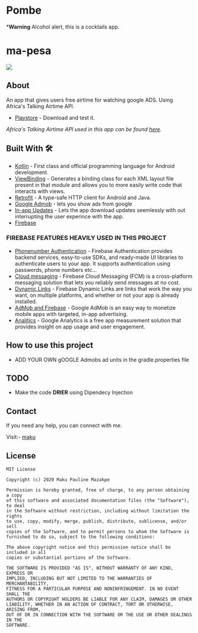 # Pombe
***Warning** Alcohol alert, this is a cocktails app.
# ma-pesa
![](media/mapesa.png)

## About
 An app that gives users free airtime for watching google ADS. Using Africa's Talking Airtime API.
 - [Playstore](https://play.google.com/store/apps/details?id=com.maku.easydata) - Download and test it.

*Africa's Talking Airtime API used in this app can be found [here](https://africastalking.com/)*.

## Built With 🛠
- [Kotlin](https://kotlinlang.org/) - First class and official programming language for Android development.
- [ViewBinding](https://developer.android.com/topic/libraries/view-binding) - Generates a binding class for each XML layout file present in that module and allows you to more easily write code that interacts with views.
- [Retrofit](https://square.github.io/retrofit/) - A type-safe HTTP client for Android and Java.
- [Google Admob](https://admob.google.com/home/) - lets you show ads from google
- [In-app Updates](https://developer.android.com/guide/playcore/in-app-updates) - Lets the app download updates seemlessly with out interrupting the user experince with the app.
- [Firebase](https://www.googleadservices.com/pagead/aclk?sa=L&ai=DChcSEwj80qes2djoAhWIse0KHVaNCxcYABAAGgJkZw&ohost=www.google.com&cid=CAESQeD2EgruEoXXKi17yB0SsKnsXyLZlgFF-2n7hn8qZ6PBYwkqIvNl2QWqk2pz2fLH2pO5IDaMWgWKXUgw0bqB5-s2&sig=AOD64_36dXngwifIMuG83n5r97uDJx1JmQ&q=&ved=2ahUKEwio-J-s2djoAhWSSxUIHUH7ARYQ0Qx6BAgbEAE&adurl=)

### FIREBASE FEATURES HEAVILY USED IN THIS PROJECT
- [Phonenumber Authentication](https://firebase.google.com/docs/auth) - Firebase Authentication provides backend services, easy-to-use SDKs, and ready-made UI libraries to authenticate users to your app. It supports authentication using passwords, phone numbers etc...
- [Cloud messaging](https://firebase.google.com/docs/cloud-messaging) - Firebase Cloud Messaging (FCM) is a cross-platform messaging solution that lets you reliably send messages at no cost.
- [Dynamic Links](https://firebase.google.com/docs/dynamic-links) - Firebase Dynamic Links are links that work the way you want, on multiple platforms, and whether or not your app is already installed.
- [AdMob and Firebase](https://firebase.google.com/docs/admob) - Google AdMob is an easy way to monetize mobile apps with targeted, in-app advertising.
- [Analitics](https://firebase.google.com/docs/analytics) - Google Analytics is a free app measurement solution that provides insight on app usage and user engagement.

## How to use this project
- ADD YOUR OWN gOOGLE Admobs ad units in the gradle.properties file

## TODO
- Make the code **DRIER** using Dipendecy Injection

## Contact
If you need any help, you can connect with me.

Visit:- [maku](https://www.linkedin.com/in/maku-mazakpe-700a3a165/)

## License
```
MIT License

Copyright (c) 2020 Maku Pauline Mazakpe

Permission is hereby granted, free of charge, to any person obtaining a copy
of this software and associated documentation files (the "Software"), to deal
in the Software without restriction, including without limitation the rights
to use, copy, modify, merge, publish, distribute, sublicense, and/or sell
copies of the Software, and to permit persons to whom the Software is
furnished to do so, subject to the following conditions:

The above copyright notice and this permission notice shall be included in all
copies or substantial portions of the Software.

THE SOFTWARE IS PROVIDED "AS IS", WITHOUT WARRANTY OF ANY KIND, EXPRESS OR
IMPLIED, INCLUDING BUT NOT LIMITED TO THE WARRANTIES OF MERCHANTABILITY,
FITNESS FOR A PARTICULAR PURPOSE AND NONINFRINGEMENT. IN NO EVENT SHALL THE
AUTHORS OR COPYRIGHT HOLDERS BE LIABLE FOR ANY CLAIM, DAMAGES OR OTHER
LIABILITY, WHETHER IN AN ACTION OF CONTRACT, TORT OR OTHERWISE, ARISING FROM,
OUT OF OR IN CONNECTION WITH THE SOFTWARE OR THE USE OR OTHER DEALINGS IN THE
SOFTWARE.
```
